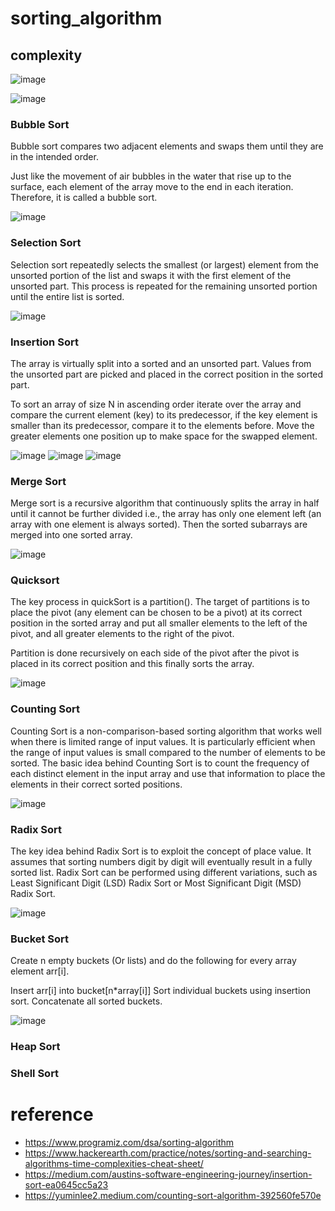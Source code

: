 # sorting_algorithm

## complexity

![image](https://github.com/fangyu070899/sorting_algorithm/blob/main/image/c950295.png)

![image](https://github.com/fangyu070899/sorting_algorithm/blob/main/image/317c55e.png)

### Bubble Sort

Bubble sort compares two adjacent elements and swaps them until they are in the intended order.

Just like the movement of air bubbles in the water that rise up to the surface, each element of the array move to the end in each iteration. Therefore, it is called a bubble sort.

![image]()

### Selection Sort

Selection sort repeatedly selects the smallest (or largest) element from the unsorted portion of the list and swaps it with the first element of the unsorted part. This process is repeated for the remaining unsorted portion until the entire list is sorted.

![image](https://raw.githubusercontent.com/fangyu070899/sorting_algorithm/main/image/0_1zi2XtjiLXa3LYZh.webp)

### Insertion Sort

The array is virtually split into a sorted and an unsorted part. Values from the unsorted part are picked and placed in the correct position in the sorted part.

To sort an array of size N in ascending order iterate over the array and compare the current element (key) to its predecessor, if the key element is smaller than its predecessor, compare it to the elements before. Move the greater elements one position up to make space for the swapped element.

![image](https://raw.githubusercontent.com/fangyu070899/sorting_algorithm/main/image/1.webp)
![image](https://raw.githubusercontent.com/fangyu070899/sorting_algorithm/main/image/2.webp)
![image](https://raw.githubusercontent.com/fangyu070899/sorting_algorithm/main/image/3.webp)

### Merge Sort

Merge sort is a recursive algorithm that continuously splits the array in half until it cannot be further divided i.e., the array has only one element left (an array with one element is always sorted). Then the sorted subarrays are merged into one sorted array.

![image](https://github.com/fangyu070899/sorting_algorithm/blob/main/image/Merge_sort_algorithm_diagram.svg.png)

### Quicksort

The key process in quickSort is a partition(). The target of partitions is to place the pivot (any element can be chosen to be a pivot) at its correct position in the sorted array and put all smaller elements to the left of the pivot, and all greater elements to the right of the pivot.

Partition is done recursively on each side of the pivot after the pivot is placed in its correct position and this finally sorts the array.

![image](https://github.com/fangyu070899/sorting_algorithm/blob/main/image/QuickSort2.png)

### Counting Sort

Counting Sort is a non-comparison-based sorting algorithm that works well when there is limited range of input values. It is particularly efficient when the range of input values is small compared to the number of elements to be sorted. The basic idea behind Counting Sort is to count the frequency of each distinct element in the input array and use that information to place the elements in their correct sorted positions.

![image](https://raw.githubusercontent.com/fangyu070899/sorting_algorithm/main/image/1_lmzbRxK0FNgxzu8owsm4cA.webp)

### Radix Sort

The key idea behind Radix Sort is to exploit the concept of place value. It assumes that sorting numbers digit by digit will eventually result in a fully sorted list. Radix Sort can be performed using different variations, such as Least Significant Digit (LSD) Radix Sort or Most Significant Digit (MSD) Radix Sort.

![image](https://github.com/fangyu070899/sorting_algorithm/blob/main/image/Radix-Sort-in-C-1-768.png)

### Bucket Sort

Create n empty buckets (Or lists) and do the following for every array element arr[i].

Insert arr[i] into bucket[n\*array[i]]
Sort individual buckets using insertion sort.
Concatenate all sorted buckets.

![image](https://github.com/fangyu070899/sorting_algorithm/blob/main/image/what-is-bucket-sort-algorithm.avif)

### Heap Sort

### Shell Sort

# reference

- https://www.programiz.com/dsa/sorting-algorithm
- https://www.hackerearth.com/practice/notes/sorting-and-searching-algorithms-time-complexities-cheat-sheet/
- https://medium.com/austins-software-engineering-journey/insertion-sort-ea0645cc5a23
- https://yuminlee2.medium.com/counting-sort-algorithm-392560fe570e
